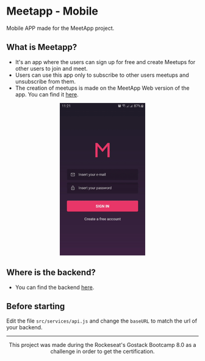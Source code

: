 # Meetapp - Mobile

Mobile APP made for the MeetApp project.

## What is Meetapp?

- It's an app where the users can sign up for free and create Meetups for other users to join and meet.
- Users can use this app only to subscribe to other users meetups and unsubscribe from them.
- The creation of meetups is made on the MeetApp Web version of the app. You can find it [here](https://github.com/igorsouza-dev/meetapp-frontend).

<div align="center">
<img src="demo.gif" height="400">
</div>

## Where is the backend?

- You can find the backend [here](https://github.com/igorsouza-dev/meetapp-backend).

## Before starting

Edit the file `src/services/api.js` and change the `baseURL` to match the url of your backend.

---

<div align="center">
This project was made during the Rockeseat's Gostack Bootcamp 8.0 as a challenge in order to get the certification.
</div>
